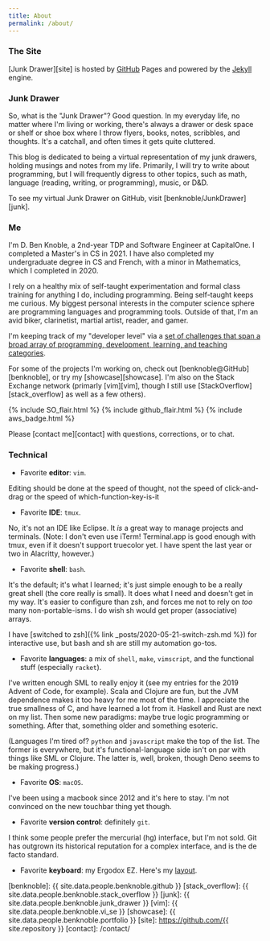 ```yaml
---
title: About
permalink: /about/
---
```

### The Site

[Junk Drawer][site] is hosted by [GitHub][github] Pages and powered by the
[Jekyll][jekyll] engine.

### Junk Drawer

So, what is the "Junk Drawer"? Good question. In my everyday life, no matter
where I'm living or working, there's always a drawer or desk space or shelf or
shoe box where I throw flyers, books, notes, scribbles, and thoughts. It's a
catchall, and often times it gets quite cluttered.

This blog is dedicated to being a virtual representation of my junk drawers,
holding musings and notes from my life. Primarily, I will try to write about
programming, but I will frequently digress to other topics, such as math,
language (reading, writing, or programming), music, or D&D.

To see my virtual Junk Drawer on GitHub, visit [benknoble/JunkDrawer][junk].

### Me

I'm D. Ben Knoble, a 2nd-year TDP and Software Engineer at CapitalOne. I
completed a Master's in CS in 2021. I have also completed my undergraduate
degree in CS and French, with a minor in Mathematics, which I completed in 2020.

I rely on a healthy mix of self-taught experimentation and formal class training
for anything I do, including programming. Being self-taught keeps me curious. My
biggest personal interests in the computer science sphere are programming
languages and programming tools. Outside of that, I'm an avid biker,
clarinetist, martial artist, reader, and gamer.

I'm keeping track of my "developer level" via a [set of challenges that span a
broad array of programming, development, learning, and teaching
categories](https://benknoble.github.io/level-up/).

For some of the projects I'm working on, check out
[benknoble@GitHub][benknoble], or try my [showcase][showcase]. I'm also on
the Stack Exchange network (primarly [vim][vim], though I still use
[StackOverflow][stack_overflow] as well as a few others).

{% include SO_flair.html %}
{% include github_flair.html %}
{% include aws_badge.html %}

Please [contact me][contact] with questions, corrections, or to chat.

### Technical

- Favorite __editor__: `vim`.

Editing should be done at the speed of thought, not the speed of click-and-drag
or the speed of which-function-key-is-it

- Favorite __IDE__: `tmux`.

No, it's not an IDE like Eclipse. It *is* a great way to manage projects and
terminals. (Note: I don't even use iTerm! Terminal.app is good enough with tmux,
even if it doesn't support truecolor yet. I have spent the last year or two in
Alacritty, however.)

- Favorite __shell__: `bash`.

It's the default; it's what I learned; it's just simple enough to be a really
great shell (the core really is small). It does what I need and doesn't get in
my way. It's easier to configure than zsh, and forces me not to rely on *too*
many non-portable-isms. I do wish sh would get proper (associative) arrays.

I have [switched to zsh]({% link _posts/2020-05-21-switch-zsh.md %}) for
interactive use, but bash and sh are still my automation go-tos.

- Favorite __languages__: a mix of `shell`, `make`, `vimscript`, and the
functional stuff (especially `racket`).

I've written enough SML to really enjoy it (see my entries for the 2019 Advent
of Code, for example). Scala and Clojure are fun, but the JVM dependence makes
it too heavy for me most of the time. I appreciate the true smallness of C, and
have learned a lot from it. Haskell and Rust are next on my list. Then some new
paradigms: maybe true logic programming or something. After that, something
older and something esoteric.

(Languages I'm tired of? `python` and `javascript` make the top of the list. The
former is everywhere, but it's functional-language side isn't on par with things
like SML or Clojure. The latter is, well, broken, though Deno seems to be making
progress.)

- Favorite __OS__: `macOS`.

I've been using a macbook since 2012 and it's here to stay. I'm not convinced on
the new touchbar thing yet though.

- Favorite __version control__: definitely `git`.

I think some people prefer the mercurial (hg) interface, but I'm not sold. Git
has outgrown its historical reputation for a complex interface, and is the de
facto standard.

- Favorite **keyboard**: my Ergodox EZ. Here's my
[layout](https://configure.zsa.io/ergodox-ez/layouts/BNalB/latest/0).

<!-- Links -->
[github]: https://github.com/
[jekyll]: http://jekyllrb.com
[benknoble]: {{ site.data.people.benknoble.github }}
[stack_overflow]: {{ site.data.people.benknoble.stack_overflow }}
[junk]: {{ site.data.people.benknoble.junk_drawer }}
[vim]: {{ site.data.people.benknoble.vi_se }}
[showcase]: {{ site.data.people.benknoble.portfolio }}
[site]: https://github.com/{{ site.repository }}
[contact]: /contact/
